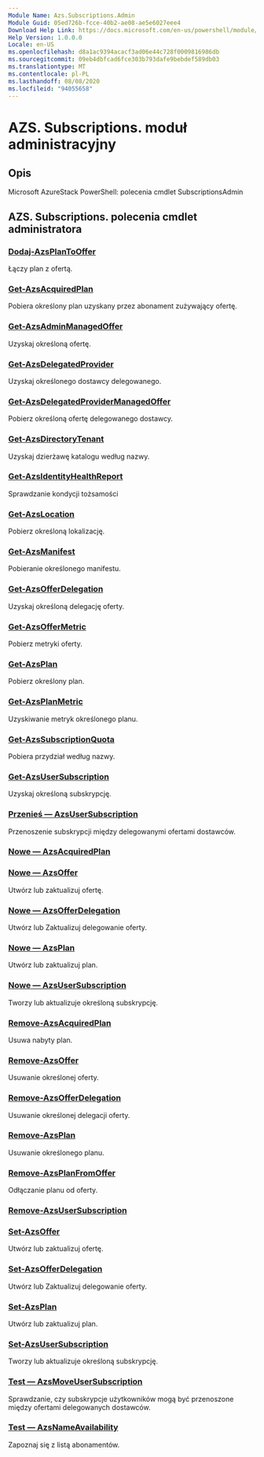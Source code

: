 ```yaml
---
Module Name: Azs.Subscriptions.Admin
Module Guid: 05ed726b-fcce-40b2-ae08-ae5e6027eee4
Download Help Link: https://docs.microsoft.com/en-us/powershell/module/azs.subscriptions.admin
Help Version: 1.0.0.0
Locale: en-US
ms.openlocfilehash: d8a1ac9394acacf3ad06e44c728f0009816986db
ms.sourcegitcommit: 09eb4dbfcad6fce303b793dafe9bebdef589db03
ms.translationtype: MT
ms.contentlocale: pl-PL
ms.lasthandoff: 08/08/2020
ms.locfileid: "94055658"
---
```

# AZS. Subscriptions. moduł administracyjny
## Opis
Microsoft AzureStack PowerShell: polecenia cmdlet SubscriptionsAdmin

## AZS. Subscriptions. polecenia cmdlet administratora
### [Dodaj-AzsPlanToOffer](Add-AzsPlanToOffer.md)
Łączy plan z ofertą.

### [Get-AzsAcquiredPlan](Get-AzsAcquiredPlan.md)
Pobiera określony plan uzyskany przez abonament zużywający ofertę.

### [Get-AzsAdminManagedOffer](Get-AzsAdminManagedOffer.md)
Uzyskaj określoną ofertę.

### [Get-AzsDelegatedProvider](Get-AzsDelegatedProvider.md)
Uzyskaj określonego dostawcy delegowanego.

### [Get-AzsDelegatedProviderManagedOffer](Get-AzsDelegatedProviderManagedOffer.md)
Pobierz określoną ofertę delegowanego dostawcy.

### [Get-AzsDirectoryTenant](Get-AzsDirectoryTenant.md)
Uzyskaj dzierżawę katalogu według nazwy.

### [Get-AzsIdentityHealthReport](Get-AzsIdentityHealthReport.md)
Sprawdzanie kondycji tożsamości

### [Get-AzsLocation](Get-AzsLocation.md)
Pobierz określoną lokalizację.

### [Get-AzsManifest](Get-AzsManifest.md)
Pobieranie określonego manifestu.

### [Get-AzsOfferDelegation](Get-AzsOfferDelegation.md)
Uzyskaj określoną delegację oferty.

### [Get-AzsOfferMetric](Get-AzsOfferMetric.md)
Pobierz metryki oferty.

### [Get-AzsPlan](Get-AzsPlan.md)
Pobierz określony plan.

### [Get-AzsPlanMetric](Get-AzsPlanMetric.md)
Uzyskiwanie metryk określonego planu.

### [Get-AzsSubscriptionQuota](Get-AzsSubscriptionQuota.md)
Pobiera przydział według nazwy.

### [Get-AzsUserSubscription](Get-AzsUserSubscription.md)
Uzyskaj określoną subskrypcję.

### [Przenieś — AzsUserSubscription](Move-AzsUserSubscription.md)
Przenoszenie subskrypcji między delegowanymi ofertami dostawców.

### [Nowe — AzsAcquiredPlan](New-AzsAcquiredPlan.md)


### [Nowe — AzsOffer](New-AzsOffer.md)
Utwórz lub zaktualizuj ofertę.

### [Nowe — AzsOfferDelegation](New-AzsOfferDelegation.md)
Utwórz lub Zaktualizuj delegowanie oferty.

### [Nowe — AzsPlan](New-AzsPlan.md)
Utwórz lub zaktualizuj plan.

### [Nowe — AzsUserSubscription](New-AzsUserSubscription.md)
Tworzy lub aktualizuje określoną subskrypcję.

### [Remove-AzsAcquiredPlan](Remove-AzsAcquiredPlan.md)
Usuwa nabyty plan.

### [Remove-AzsOffer](Remove-AzsOffer.md)
Usuwanie określonej oferty.

### [Remove-AzsOfferDelegation](Remove-AzsOfferDelegation.md)
Usuwanie określonej delegacji oferty.

### [Remove-AzsPlan](Remove-AzsPlan.md)
Usuwanie określonego planu.

### [Remove-AzsPlanFromOffer](Remove-AzsPlanFromOffer.md)
Odłączanie planu od oferty.

### [Remove-AzsUserSubscription](Remove-AzsUserSubscription.md)


### [Set-AzsOffer](Set-AzsOffer.md)
Utwórz lub zaktualizuj ofertę.

### [Set-AzsOfferDelegation](Set-AzsOfferDelegation.md)
Utwórz lub Zaktualizuj delegowanie oferty.

### [Set-AzsPlan](Set-AzsPlan.md)
Utwórz lub zaktualizuj plan.

### [Set-AzsUserSubscription](Set-AzsUserSubscription.md)
Tworzy lub aktualizuje określoną subskrypcję.

### [Test — AzsMoveUserSubscription](Test-AzsMoveUserSubscription.md)
Sprawdzanie, czy subskrypcje użytkowników mogą być przenoszone między ofertami delegowanych dostawców.

### [Test — AzsNameAvailability](Test-AzsNameAvailability.md)
Zapoznaj się z listą abonamentów.

